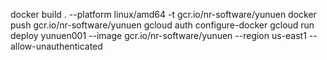 docker build . --platform linux/amd64 -t gcr.io/nr-software/yunuen
docker push gcr.io/nr-software/yunuen
gcloud auth configure-docker
gcloud run deploy yunuen001 --image gcr.io/nr-software/yunuen --region us-east1 --allow-unauthenticated 